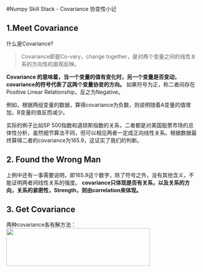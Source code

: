#Numpy Skill Stack - Covariance 协变性小记
## 1.Meet Covariance

什么是Covariance?
> Covariance即是Co-vary，change together，是对两个变量之间的线性关系的方向性的直观反映。

**Covariance 的意味着，当一个变量的值有变化时，另一个变量是否变动，covariance的符号代表了这两个变量协变的方向。**
如果符号为正，称二者间存在Positive Linear Relationship，反之为Negative。

例如，根据两组变量的数据，算得covariance为负数，则说明随着A变量的值增加，B变量的值反而减少。


实际的例子比如SP 500指数和道琼斯指数的关系，二者都是对美国股票市场的总体性分析，虽然细节算法不同，但可以相见两者一定成正向线性关系。根据数据最终算得二者的covariance为165.9，这证实了我们的判断。

## 2. Found the Wrong Man
上例中还有一事需要说明，即165.9这个数字，除了符号之外，没有其他含义，不能证明两者间线性关系的强度。
**covariance只体现是否有关系，以及关系的方向，关系的紧密性，Strength，则由correlation来体现。**

## 3. Get Covariance
两种covariance各有解方法：
<img src="https://MidSummerseveee.github.io/images/formula.png" width="380" height="100" />
